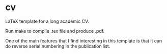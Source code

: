 # cv
LaTeX template for a long academic CV.

Run make to compile .tex file and produce .pdf.

One of the main features that I find interesting in this template is that it can do reverse serial numbering in the publication list. 
